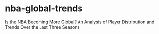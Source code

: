 # nba-global-trends
Is the NBA Becoming More Global? An Analysis of Player Distribution and Trends Over the Last Three Seasons
